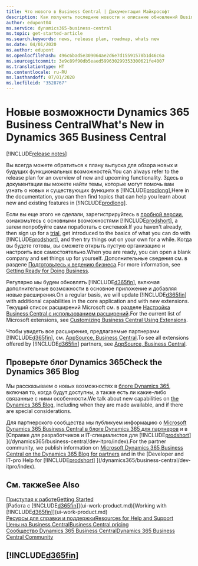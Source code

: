 ```yaml
---
title: Что нового в Business Central | Документация Майкрософт
description: Как получить последние новости и описание обновлений Business Central.
author: edupont04
ms.service: dynamics365-business-central
ms.topic: get-started-article
ms.search.keywords: news, release plan, roadmap, whats new
ms.date: 04/01/2020
ms.author: edupont
ms.openlocfilehash: 496c6bad5e309064ae2d6e7d15591578b1d46c6a
ms.sourcegitcommit: 3e9c89f90db5eaed599630299353300621fe4007
ms.translationtype: HT
ms.contentlocale: ru-RU
ms.lasthandoff: 07/01/2020
ms.locfileid: "3528767"
---
```

# <a name="whats-new-in-dynamics-365-business-central"></a><span data-ttu-id="28322-103">Новые возможности Dynamics 365 Business Central</span><span class="sxs-lookup"><span data-stu-id="28322-103">What's New in Dynamics 365 Business Central</span></span>

[!INCLUDE[release notes](includes/release-notes.md)]

<span data-ttu-id="28322-104">Вы всегда можете обратиться к плану выпуска для обзора новых и будущих функциональных возможностей.</span><span class="sxs-lookup"><span data-stu-id="28322-104">You can always refer to the release plan for an overview of new and upcoming functionality.</span></span> <span data-ttu-id="28322-105">Здесь в документации вы можете найти темы, которые могут помочь вам узнать о новых и существующих функциях в [!INCLUDE[prodlong](includes/prodlong.md)],</span><span class="sxs-lookup"><span data-stu-id="28322-105">Here in the documentation, you can then find topics that can help you learn about new and existing features in [!INCLUDE[prodlong](includes/prodlong.md)].</span></span>  

<span data-ttu-id="28322-106">Если вы еще этого не сделали, зарегистрируйтесь в [пробной версии](https://go.microsoft.com/fwlink/?linkid=847861), ознакомьтесь с основными возможностями [!INCLUDE[prodshort](includes/prodshort.md)], а затем попробуйте сами поработать с системой.</span><span class="sxs-lookup"><span data-stu-id="28322-106">If you haven't already, then sign up for a [trial](https://go.microsoft.com/fwlink/?linkid=847861), get introduced to the basics of what you can do with [!INCLUDE[prodshort](includes/prodshort.md)], and then try things out on your own for a while.</span></span> <span data-ttu-id="28322-107">Когда вы будете готовы, вы сможете открыть пустую организацию и настроить все самостоятельно.</span><span class="sxs-lookup"><span data-stu-id="28322-107">When you are ready, you can open a blank company and set things up for yourself.</span></span> <span data-ttu-id="28322-108">Дополнительные сведения см. в разделе [Подготовьтесь к ведению бизнеса](ui-get-ready-business.md).</span><span class="sxs-lookup"><span data-stu-id="28322-108">For more information, see [Getting Ready for Doing Business](ui-get-ready-business.md).</span></span>  

<span data-ttu-id="28322-109">Регулярно мы будем обновлять [!INCLUDE[d365fin](includes/d365fin_md.md)], включая дополнительные возможности в основное приложение и добавляя новые расширения.</span><span class="sxs-lookup"><span data-stu-id="28322-109">On a regular basis, we will update [!INCLUDE[d365fin](includes/d365fin_md.md)] with additional capabilities in the core application and with new extensions.</span></span> <span data-ttu-id="28322-110">Текущий список расширений Microsoft см. в разделе [Настройка Business Central с использованием расширений](ui-extensions.md).</span><span class="sxs-lookup"><span data-stu-id="28322-110">For the current list of Microsoft extensions, see [Customizing Business Central Using Extensions](ui-extensions.md).</span></span>

<span data-ttu-id="28322-111">Чтобы увидеть все расширения, предлагаемые партнерами [!INCLUDE[d365fin](includes/d365fin_md.md)], см. [AppSource, Business Central](https://go.microsoft.com/fwlink/?linkid=2081646).</span><span class="sxs-lookup"><span data-stu-id="28322-111">To see all extensions offered by [!INCLUDE[d365fin](includes/d365fin_md.md)] partners, see [AppSource, Business Central](https://go.microsoft.com/fwlink/?linkid=2081646).</span></span>  

## <a name="check-the-dynamics-365-blog"></a><span data-ttu-id="28322-112">Проверьте блог Dynamics 365</span><span class="sxs-lookup"><span data-stu-id="28322-112">Check the Dynamics 365 Blog</span></span>

<span data-ttu-id="28322-113">Мы рассказываем о новых возможностях в [блоге Dynamics 365](https://cloudblogs.microsoft.com/dynamics365/), включая то, когда будут доступны, а также есть ли какие-либо связанные с ними особенности.</span><span class="sxs-lookup"><span data-stu-id="28322-113">We talk about new capabilities on [the Dynamics 365 Blog](https://cloudblogs.microsoft.com/dynamics365/), including when they are made available, and if there are special considerations.</span></span>  

<span data-ttu-id="28322-114">Для партнерского сообщества мы публикуем информацию о [Microsoft Dynamics 365 Business Central в блоге Dynamics 365 для партнеров](https://cloudblogs.microsoft.com/dynamics365/it/product/business-central/) и в [Справке для разработчиков и IT-специалистов для [!INCLUDE[prodshort](includes/prodshort.md)] ](/dynamics365/business-central/dev-itpro/index).</span><span class="sxs-lookup"><span data-stu-id="28322-114">For the partner community, we publish information on [Microsoft Dynamics 365 Business Central on the Dynamics 365 Blog for partners](https://cloudblogs.microsoft.com/dynamics365/it/product/business-central/) and in the [Developer and IT-pro Help for [!INCLUDE[prodshort](includes/prodshort.md)] ](/dynamics365/business-central/dev-itpro/index).</span></span>  

## <a name="see-also"></a><span data-ttu-id="28322-115">См. также</span><span class="sxs-lookup"><span data-stu-id="28322-115">See Also</span></span>

[<span data-ttu-id="28322-116">Приступая к работе</span><span class="sxs-lookup"><span data-stu-id="28322-116">Getting Started</span></span>](product-get-started.md)  
<span data-ttu-id="28322-117">[Работа с [!INCLUDE[d365fin](includes/d365fin_md.md)]](ui-work-product.md)</span><span class="sxs-lookup"><span data-stu-id="28322-117">[Working with [!INCLUDE[d365fin](includes/d365fin_md.md)]](ui-work-product.md)</span></span>  
[<span data-ttu-id="28322-118">Ресурсы для справки и поддержки</span><span class="sxs-lookup"><span data-stu-id="28322-118">Resources for Help and Support</span></span>](product-help-and-support.md)  
[<span data-ttu-id="28322-119">Цены на Business Central</span><span class="sxs-lookup"><span data-stu-id="28322-119">Business Central pricing</span></span>](https://dynamics.microsoft.com/business-central/overview/#pricing)  
[<span data-ttu-id="28322-120">Сообщество Dynamics 365 Business Central</span><span class="sxs-lookup"><span data-stu-id="28322-120">Dynamics 365 Business Central Community</span></span>](https://community.dynamics.com/business/)

## [!INCLUDE[d365fin](includes/free_trial_md.md)]
